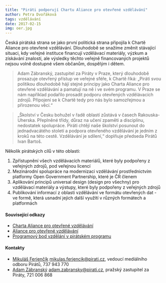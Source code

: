 ```yaml
---
title: "Piráti podporují Chartu Aliance pro otevřené vzdělávání"
author: Petra Dvořáková
tags: vzdělávání
date: 2017-02-15
img: oer.jpg
---
```


Česká pirátská strana se jako první politická strana připojila k Chartě Aliance pro otevřené vzdělávání. Dlouhodobě se snažíme změnit stávající situaci, kdy veřejné instituce financují vzdělávací materiály, výzkum a získávání znalostí, ale výsledky těchto veřejně financovaných projektů nejsou volně dostupné všem občanům, dospělým i dětem.

> Adam Zábranský, zastupitel za Piráty v Praze, který dlouhodobě prosazuje otevřený přístup ve veřejné sféře, k Chartě říká: „Piráti svou politikou dlouhodobě hájí stejné principy jako Charta Aliance pro otevřené vzdělávání a pamatují na ně i ve svém programu. V Praze se nám například podařilo prosadit podporu otevřených vzdělávacích zdrojů. Připojení se k Chartě tedy pro nás bylo samozřejmou a přirozenou věcí.“

> „Školství v Česku bohužel v řadě oblastí zůstává v časech Rakouska-Uherska. Přeplněné třídy, důraz na učení zpaměti a disciplínu, nedostatek spolupráce. Piráti chtějí naše školství posunout do jednadvacátého století a podpora otevřeného vzdělávání je jedním z kroků na této cestě. Vzdělávání je sdílení,“ doplňuje předseda Pirátů Ivan Bartoš.

Několik pirátských cílů v této oblasti:

1. Zpřístupnění všech vzdělávacích materiálů, které byly podpořeny z veřejných zdrojů, pod veřejnou licencí
2. Mezinárodní spolupráce na modernizaci vzdělávání prostřednictvím platformy Open Government Partnership, které je ČR členem
3. Aplikování principů universal design (design pro všechny) pro vzdělávací materiály a výstupy, které byly podpořeny z veřejných zdrojů
4. Publikování informací z oblasti vzdělávání ve formátu otevřených dat - ve formě, která usnadní jejich další využití v různých formátech a platformách

#### Související odkazy

* [Charta Aliance pro otevřené vzdělávání](http://otevrenevzdelavani.cz/wp-content/uploads/2015/11/Charta_Aliance_pro_otevrene_vzdelavani-1.pdf)
* [Aliance pro otevřené vzdělávání](http://www.otevrenevzdelavani.cz/)
* [Programový bod vzdělání v pirátském programu](https://www.pirati.cz/program/vzdelani)

#### Kontakty

* [Mikuláš Ferjenčík](https://www.pirati.cz/lide/mikulas_ferjencik) [mikulas.ferjencik@pirati.cz](mikulas.ferjencik@pirati.cz), vedoucí mediálního odboru Pirátů, 737 943 770
* [Adam Zábranský](https://www.pirati.cz/lide/adam_zabransky) [adam.zabransky@pirati.cz](adam.zabransky@pirati.cz), pražský zastupitel za Piráty, 721 006 868
